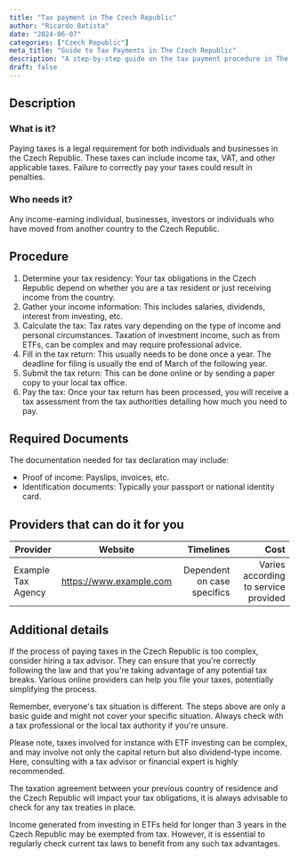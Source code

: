 ```yaml
---
title: "Tax payment in The Czech Republic"
author: "Ricardo Batista"
date: "2024-06-07"
categories: ["Czech Republic"]
meta_title: "Guide to Tax Payments in The Czech Republic"
description: "A step-by-step guide on the tax payment procedure in The Czech Republic."
draft: false
---
```


## Description
### What is it?
Paying taxes is a legal requirement for both individuals and businesses in the Czech Republic. These taxes can include income tax, VAT, and other applicable taxes. Failure to correctly pay your taxes could result in penalties.

### Who needs it?
Any income-earning individual, businesses, investors or individuals who have moved from another country to the Czech Republic.

## Procedure

1. Determine your tax residency: Your tax obligations in the Czech Republic depend on whether you are a tax resident or just receiving income from the country.
2. Gather your income information: This includes salaries, dividends, interest from investing, etc.
3. Calculate the tax: Tax rates vary depending on the type of income and personal circumstances. Taxation of investment income, such as from ETFs, can be complex and may require professional advice.
4. Fill in the tax return: This usually needs to be done once a year. The deadline for filing is usually the end of March of the following year.
5. Submit the tax return: This can be done online or by sending a paper copy to your local tax office.
6. Pay the tax: Once your tax return has been processed, you will receive a tax assessment from the tax authorities detailing how much you need to pay. 

## Required Documents 
The documentation needed for tax declaration may include:

- Proof of income: Payslips, invoices, etc.
- Identification documents: Typically your passport or national identity card. 

## Providers that can do it for you

| Provider        |       Website      |    Timelines    |        Cost       |
| --------------- | --------------------| ------------: | ----------------: |
| Example Tax Agency      | https://www.example.com        |   Dependent on case specifics       | Varies according to service provided |

## Additional details
If the process of paying taxes in the Czech Republic is too complex, consider hiring a tax advisor. They can ensure that you're correctly following the law and that you're taking advantage of any potential tax breaks. Various online providers can help you file your taxes, potentially simplifying the process.

Remember, everyone's tax situation is different. The steps above are only a basic guide and might not cover your specific situation. Always check with a tax professional or the local tax authority if you're unsure.

Please note, taxes involved for instance with ETF investing can be complex, and may involve not only the capital return but also dividend-type income. Here, consulting with a tax advisor or financial expert is highly recommended. 

The taxation agreement between your previous country of residence and the Czech Republic will impact your tax obligations, it is always advisable to check for any tax treaties in place.

Income generated from investing in ETFs held for longer than 3 years in the Czech Republic may be exempted from tax. However, it is essential to regularly check current tax laws to benefit from any such tax advantages.